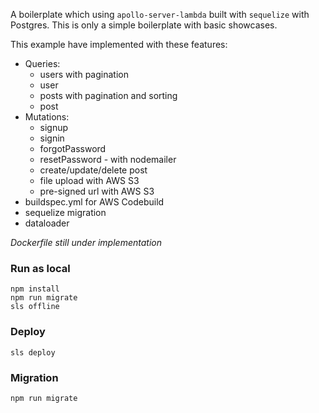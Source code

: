 A boilerplate which using `apollo-server-lambda` built with `sequelize` with Postgres. This is only a simple boilerplate with basic showcases.

This example have implemented with these features:
- Queries:
	- users with pagination
	- user
	- posts with pagination and sorting
	- post
- Mutations:
	- signup
	- signin
	- forgotPassword
	- resetPassword - with nodemailer
	- create/update/delete post
	- file upload with AWS S3
	- pre-signed url with AWS S3
- buildspec.yml for AWS Codebuild
- sequelize migration
- dataloader

*Dockerfile still under implementation*

### Run as local

```
npm install
npm run migrate
sls offline
```

### Deploy 
```
sls deploy
```

### Migration
```
npm run migrate
```
